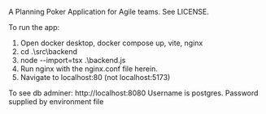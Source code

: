 A Planning Poker Application for Agile teams. See LICENSE.

To run the app:
1. Open docker desktop, docker compose up, vite, nginx
2. cd .\src\backend
3. node --import=tsx .\backend.js
4. Run nginx with the nginx.conf file herein.
5. Navigate to localhost:80 (not localhost:5173)



To see db adminer: http://localhost:8080 Username is postgres. Password supplied by environment file
